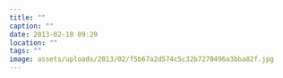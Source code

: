 ```yaml
---
title: ""
caption: ""
date: 2013-02-10 09:29
location: ""
tags: ""
image: assets/uploads/2013/02/f5b67a2d574c5c32b7270496a3bba82f.jpg
---
```

